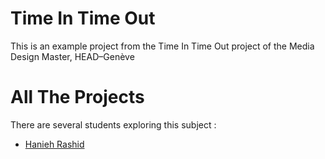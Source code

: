 # Time In Time Out
This is an example project from the Time In Time Out project of the Media Design Master, HEAD–Genève

# All The Projects
There are several students exploring this subject :

- [Hanieh Rashid](https://github.com/haniehrashid/head-md-time-in-time-out)